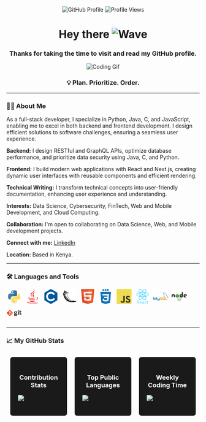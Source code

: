 <div align="center">
  <img src="https://media.giphy.com/media/M9gbBd9nbDrOTu1Mqx/giphy.gif" width="100" alt="GitHub Profile"/>
  <img src="https://komarev.com/ghpvc/?username=ItsWachira&style=flat-square&color=orange" alt="Profile Views"/>
  <h1>Hey there <img src="https://media.giphy.com/media/hvRJCLFzcasrR4ia7z/giphy.gif" width="30px" alt="Wave"/></h1>
  <h3>Thanks for taking the time to visit and read my GitHub profile.</h3>
  <img src="https://media.giphy.com/media/dWesBcTLavkZuG35MI/giphy.gif" width="600" height="300" alt="Coding Gif"/>
  <h3>💡 Plan. Prioritize. Order.</h3>
</div>

---

### 👨‍💻 About Me

<div align="center">
  <p align="left">
    As a full-stack developer, I specialize in Python, Java, C, and JavaScript, enabling me to excel in both backend and frontend development. I design efficient solutions to software challenges, ensuring a seamless user experience.
  </p>
  <p align="left">
    <strong>Backend:</strong> I design RESTful and GraphQL APIs, optimize database performance, and prioritize data security using Java, C, and Python.
  </p>
  <p align="left">
    <strong>Frontend:</strong> I build modern web applications with React and Next.js, creating dynamic user interfaces with reusable components and efficient rendering.
  </p>
  <p align="left">
    <strong>Technical Writing:</strong> I transform technical concepts into user-friendly documentation, enhancing user experience and understanding.
  </p>
  <p align="left">
    <strong>Interests:</strong> Data Science, Cybersecurity, FinTech, Web and Mobile Development, and Cloud Computing.
  </p>
  <p align="left">
    <strong>Collaboration:</strong> I'm open to collaborating on Data Science, Web, and Mobile development projects.
  </p>
  <p align="left">
    <strong>Connect with me:</strong> <a href="https://www.linkedin.com/in/oloo-stephen-asira/">LinkedIn</a>
  </p>
  <p align="left">
    <strong>Location:</strong> Based in Kenya.
  </p>
</div>

---

### :hammer_and_wrench: Languages and Tools

<div align="center">
  <p align="left">
    <img src="https://github.com/devicons/devicon/blob/master/icons/python/python-original.svg" title="Python" alt="Python" width="40" height="40"/>&nbsp;
    <img src="https://github.com/devicons/devicon/blob/master/icons/java/java-plain.svg" title="Java" alt="Java" width="40" height="40"/>&nbsp;
    <img src="https://github.com/devicons/devicon/blob/master/icons/c/c-plain.svg" title="C" alt="C" width="40" height="40"/>&nbsp;
    <img src="https://github.com/devicons/devicon/blob/master/icons/flask/flask-original.svg" title="Flask" alt="Flask" width="40" height="40"/>&nbsp;
    <img src="https://github.com/devicons/devicon/blob/master/icons/html5/html5-original.svg" title="HTML5" alt="HTML5" width="40" height="40"/>&nbsp;
    <img src="https://github.com/devicons/devicon/blob/master/icons/css3/css3-plain-wordmark.svg" title="CSS3" alt="CSS" width="40" height="40"/>&nbsp;
    <img src="https://github.com/devicons/devicon/blob/master/icons/javascript/javascript-original.svg" title="JavaScript" alt="JavaScript" width="40" height="40"/>&nbsp;
    <img src="https://github.com/devicons/devicon/blob/master/icons/react/react-original-wordmark.svg" title="React" alt="React" width="40" height="40"/>&nbsp;
    <img src="https://github.com/devicons/devicon/blob/master/icons/mysql/mysql-original-wordmark.svg" title="MySQL" alt="MySQL" width="40" height="40"/>&nbsp;
    <img src="https://github.com/devicons/devicon/blob/master/icons/nodejs/nodejs-original-wordmark.svg" title="NodeJS" alt="NodeJS" width="40" height="40"/>&nbsp;
    <img src="https://github.com/devicons/devicon/blob/master/icons/git/git-original-wordmark.svg" title="Git" alt="Git" width="40" height="40"/>
  </p>
</div>

---

### :chart_with_upwards_trend: My GitHub Stats

<div align="center">
  <div style="display: flex; justify-content: space-between; flex-direction: row; flex-wrap: wrap;">
    <div style="flex: 1; margin: 10px; padding: 20px; background-color: #1a1a1a; border-radius: 6px;">
      <h3 style="color: #fff;">Contribution Stats</h3>
      <img src="http://github-readme-streak-stats.herokuapp.com?user=Olooce&theme=dark&background=000000" alt="GitHub Streak"/>
    </div>
    <div style="flex: 1; margin: 10px; padding: 20px; background-color: #1a1a1a; border-radius: 6px;">
      <h3 style="color: #fff;">Top Public Languages</h3>
      <img src="https://github-readme-stats.vercel.app/api/top-langs/?username=Olooce&layout=compact&theme=vision-friendly-dark" alt="Top Languages"/>
    </div>
    <div style="flex: 1; margin: 10px; padding: 20px; background-color: #1a1a1a; border-radius: 6px;">
      <h3 style="color: #fff;">Weekly Coding Time</h3>
      <img src="https://github-readme-stats.vercel.app/api/wakatime?username=Olooce&layout=compact&theme=vision-friendly-dark" alt="Weekly Coding Time"/>
    </div>
  </div>
</div>
